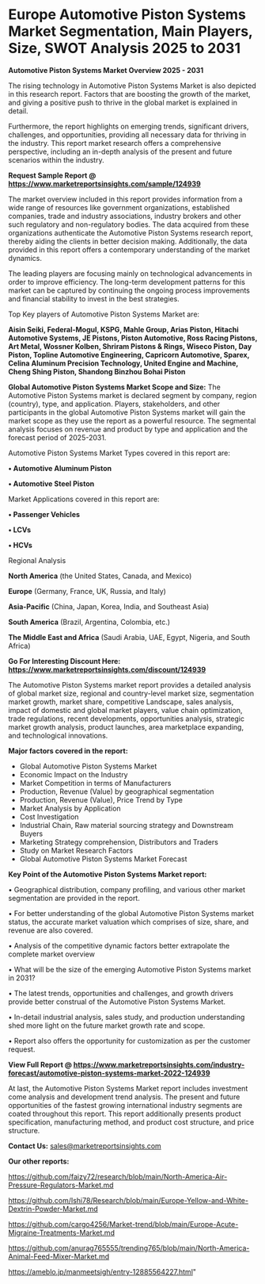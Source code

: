 # Europe Automotive Piston Systems Market Segmentation, Main Players, Size, SWOT Analysis 2025 to 2031

<Strong> Automotive Piston Systems Market Overview 2025 - 2031</strong>

The rising technology in Automotive Piston Systems Market is also depicted in this research report. Factors that are boosting the growth of the market, and giving a positive push to thrive in the global market is explained in detail.

Furthermore, the report highlights on emerging trends, significant drivers, challenges, and opportunities, providing all necessary data for thriving in the industry. This report market research offers a comprehensive perspective, including an in-depth analysis of the present and future scenarios within the industry.

<strong>Request Sample Report @ <a href=https://www.marketreportsinsights.com/sample/124939>https://www.marketreportsinsights.com/sample/124939</a></strong>

The market overview included in this report provides information from a wide range of resources like government organizations, established companies, trade and industry associations, industry brokers and other such regulatory and non-regulatory bodies. The data acquired from these organizations authenticate the Automotive Piston Systems research report, thereby aiding the clients in better decision making. Additionally, the data provided in this report offers a contemporary understanding of the market dynamics.

The leading players are focusing mainly on technological advancements in order to improve efficiency. The long-term development patterns for this market can be captured by continuing the ongoing process improvements and financial stability to invest in the best strategies.

Top Key players of Automotive Piston Systems Market are:

<strong>Aisin Seiki, Federal-Mogul, KSPG, Mahle Group, Arias Piston, Hitachi Automotive Systems, JE Pistons, Piston Automotive, Ross Racing Pistons, Art Metal, Wossner Kolben, Shriram Pistons & Rings, Wiseco Piston, Day Piston, Topline Automotive Engineering, Capricorn Automotive, Sparex, Celina Aluminum Precision Technology, United Engine and Machine, Cheng Shing Piston, Shandong Binzhou Bohai Piston</strong>

<strong><b>Global Automotive Piston Systems Market Scope and Size:</b></strong>
The Automotive Piston Systems market is declared segment by company, region (country), type, and application. Players, stakeholders, and other participants in the global Automotive Piston Systems market will gain the market scope as they use the report as a powerful resource. The segmental analysis focuses on revenue and product by type and application and the forecast period of 2025-2031.

Automotive Piston Systems Market Types covered in this report are:

<strong>• Automotive Aluminum Piston

• Automotive Steel Piston</strong>

Market Applications covered in this report are:

<strong>• Passenger Vehicles

• LCVs

• HCVs</strong> 

Regional Analysis

<strong>North America</strong> (the United States, Canada, and Mexico)

<strong>Europe</strong> (Germany, France, UK, Russia, and Italy)

<strong>Asia-Pacific</strong> (China, Japan, Korea, India, and Southeast Asia)

<strong>South America</strong> (Brazil, Argentina, Colombia, etc.)

<strong>The Middle East and Africa</strong> (Saudi Arabia, UAE, Egypt, Nigeria, and South Africa)

<strong>Go For Interesting Discount Here: <a href=https://www.marketreportsinsights.com/discount/124939>https://www.marketreportsinsights.com/discount/124939</a></strong>

The Automotive Piston Systems market report provides a detailed analysis of global market size, regional and country-level market size, segmentation market growth, market share, competitive Landscape, sales analysis, impact of domestic and global market players, value chain optimization, trade regulations, recent developments, opportunities analysis, strategic market growth analysis, product launches, area marketplace expanding, and technological innovations.

<strong><b>Major factors covered in the report:</b></strong>
<ul>
  <li>Global Automotive Piston Systems Market </li>
  <li>Economic Impact on the Industry</li>
  <li>Market Competition in terms of Manufacturers</li>
  <li>Production, Revenue (Value) by geographical segmentation</li>
  <li>Production, Revenue (Value), Price Trend by Type</li>
  <li>Market Analysis by Application</li>
  <li>Cost Investigation</li>
  <li>Industrial Chain, Raw material sourcing strategy and Downstream Buyers</li>
  <li>Marketing Strategy comprehension, Distributors and Traders</li>
  <li>Study on Market Research Factors</li>
  <li>Global Automotive Piston Systems Market Forecast</li>
</ul>

<strong><b>Key Point of the Automotive Piston Systems Market report:</b></strong>

• Geographical distribution, company profiling, and various other market segmentation are provided in the report.

• For better understanding of the global Automotive Piston Systems market status, the accurate market valuation which comprises of size, share, and revenue are also covered.

• Analysis of the competitive dynamic factors better extrapolate the complete market overview

• What will be the size of the emerging Automotive Piston Systems market in 2031?

• The latest trends, opportunities and challenges, and growth drivers provide better construal of the Automotive Piston Systems Market.

• In-detail industrial analysis, sales study, and production understanding shed more light on the future market growth rate and scope.

• Report also offers the opportunity for customization as per the customer request.

<strong><b>View Full Report @ <a href=https://www.marketreportsinsights.com/industry-forecast/automotive-piston-systems-market-2022-124939>https://www.marketreportsinsights.com/industry-forecast/automotive-piston-systems-market-2022-124939</a></b></strong>


At last, the Automotive Piston Systems Market report includes investment come analysis and development trend analysis. The present and future opportunities of the fastest growing international industry segments are coated throughout this report. This report additionally presents product specification, manufacturing method, and product cost structure, and price structure.

<strong>Contact Us:</strong>
sales@marketreportsinsights.com

<strong>Our other reports:</strong>

<a href=https://github.com/faizy72/research/blob/main/North-America-Air-Pressure-Regulators-Market.md>https://github.com/faizy72/research/blob/main/North-America-Air-Pressure-Regulators-Market.md</a>

<a href=https://github.com/Ishi78/Research/blob/main/Europe-Yellow-and-White-Dextrin-Powder-Market.md>https://github.com/Ishi78/Research/blob/main/Europe-Yellow-and-White-Dextrin-Powder-Market.md</a>

<a href=https://github.com/cargo4256/Market-trend/blob/main/Europe-Acute-Migraine-Treatments-Market.md>https://github.com/cargo4256/Market-trend/blob/main/Europe-Acute-Migraine-Treatments-Market.md</a>

<a href=https://github.com/anurag765555/trending765/blob/main/North-America-Animal-Feed-Mixer-Market.md>https://github.com/anurag765555/trending765/blob/main/North-America-Animal-Feed-Mixer-Market.md</a>

<a href=https://ameblo.jp/manmeetsigh/entry-12885564227.html>https://ameblo.jp/manmeetsigh/entry-12885564227.html</a>"
